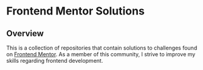 # Frontend Mentor Solutions

## Overview

This is a collection of repositories that contain solutions to challenges found on [Frontend Mentor](https://www.frontendmentor.io/). As a member of this community, I strive to improve my skills regarding frontend development. 

